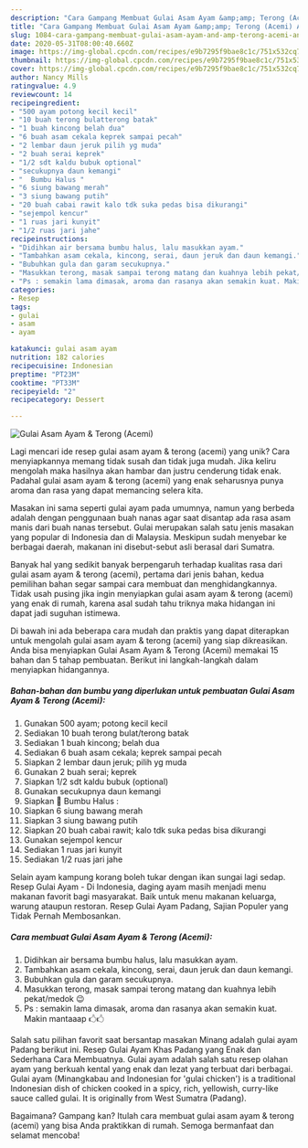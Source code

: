 ```yaml
---
description: "Cara Gampang Membuat Gulai Asam Ayam &amp;amp; Terong (Acemi) Anti Gagal"
title: "Cara Gampang Membuat Gulai Asam Ayam &amp;amp; Terong (Acemi) Anti Gagal"
slug: 1084-cara-gampang-membuat-gulai-asam-ayam-and-amp-terong-acemi-anti-gagal
date: 2020-05-31T08:00:40.660Z
image: https://img-global.cpcdn.com/recipes/e9b7295f9bae8c1c/751x532cq70/gulai-asam-ayam-terong-acemi-foto-resep-utama.jpg
thumbnail: https://img-global.cpcdn.com/recipes/e9b7295f9bae8c1c/751x532cq70/gulai-asam-ayam-terong-acemi-foto-resep-utama.jpg
cover: https://img-global.cpcdn.com/recipes/e9b7295f9bae8c1c/751x532cq70/gulai-asam-ayam-terong-acemi-foto-resep-utama.jpg
author: Nancy Mills
ratingvalue: 4.9
reviewcount: 14
recipeingredient:
- "500 ayam potong kecil kecil"
- "10 buah terong bulatterong batak"
- "1 buah kincong belah dua"
- "6 buah asam cekala keprek sampai pecah"
- "2 lembar daun jeruk pilih yg muda"
- "2 buah serai keprek"
- "1/2 sdt kaldu bubuk optional"
- "secukupnya daun kemangi"
- "  Bumbu Halus "
- "6 siung bawang merah"
- "3 siung bawang putih"
- "20 buah cabai rawit kalo tdk suka pedas bisa dikurangi"
- "sejempol kencur"
- "1 ruas jari kunyit"
- "1/2 ruas jari jahe"
recipeinstructions:
- "Didihkan air bersama bumbu halus, lalu masukkan ayam."
- "Tambahkan asam cekala, kincong, serai, daun jeruk dan daun kemangi."
- "Bubuhkan gula dan garam secukupnya."
- "Masukkan terong, masak sampai terong matang dan kuahnya lebih pekat/medok 😉"
- "Ps : semakin lama dimasak, aroma dan rasanya akan semakin kuat. Makin mantaaap 🖒🖒"
categories:
- Resep
tags:
- gulai
- asam
- ayam

katakunci: gulai asam ayam 
nutrition: 182 calories
recipecuisine: Indonesian
preptime: "PT23M"
cooktime: "PT33M"
recipeyield: "2"
recipecategory: Dessert

---
```



![Gulai Asam Ayam &amp; Terong (Acemi)](https://img-global.cpcdn.com/recipes/e9b7295f9bae8c1c/751x532cq70/gulai-asam-ayam-terong-acemi-foto-resep-utama.jpg)

Lagi mencari ide resep gulai asam ayam &amp; terong (acemi) yang unik? Cara menyiapkannya memang tidak susah dan tidak juga mudah. Jika keliru mengolah maka hasilnya akan hambar dan justru cenderung tidak enak. Padahal gulai asam ayam &amp; terong (acemi) yang enak seharusnya punya aroma dan rasa yang dapat memancing selera kita.

Masakan ini sama seperti gulai ayam pada umumnya, namun yang berbeda adalah dengan penggunaan buah nanas agar saat disantap ada rasa asam manis dari buah nanas tersebut. Gulai merupakan salah satu jenis masakan yang popular di Indonesia dan di Malaysia. Meskipun sudah menyebar ke berbagai daerah, makanan ini disebut-sebut asli berasal dari Sumatra.

Banyak hal yang sedikit banyak berpengaruh terhadap kualitas rasa dari gulai asam ayam &amp; terong (acemi), pertama dari jenis bahan, kedua pemilihan bahan segar sampai cara membuat dan menghidangkannya. Tidak usah pusing jika ingin menyiapkan gulai asam ayam &amp; terong (acemi) yang enak di rumah, karena asal sudah tahu triknya maka hidangan ini dapat jadi suguhan istimewa.


Di bawah ini ada beberapa cara mudah dan praktis yang dapat diterapkan untuk mengolah gulai asam ayam &amp; terong (acemi) yang siap dikreasikan. Anda bisa menyiapkan Gulai Asam Ayam &amp; Terong (Acemi) memakai 15 bahan dan 5 tahap pembuatan. Berikut ini langkah-langkah dalam menyiapkan hidangannya.

<!--inarticleads1-->

##### Bahan-bahan dan bumbu yang diperlukan untuk pembuatan Gulai Asam Ayam &amp; Terong (Acemi):

1. Gunakan 500 ayam; potong kecil kecil
1. Sediakan 10 buah terong bulat/terong batak
1. Sediakan 1 buah kincong; belah dua
1. Sediakan 6 buah asam cekala; keprek sampai pecah
1. Siapkan 2 lembar daun jeruk; pilih yg muda
1. Gunakan 2 buah serai; keprek
1. Siapkan 1/2 sdt kaldu bubuk (optional)
1. Gunakan secukupnya daun kemangi
1. Siapkan  🌼 Bumbu Halus :
1. Siapkan 6 siung bawang merah
1. Siapkan 3 siung bawang putih
1. Siapkan 20 buah cabai rawit; kalo tdk suka pedas bisa dikurangi
1. Gunakan sejempol kencur
1. Sediakan 1 ruas jari kunyit
1. Sediakan 1/2 ruas jari jahe


Selain ayam kampung korang boleh tukar dengan ikan sungai lagi sedap. Resep Gulai Ayam - Di Indonesia, daging ayam masih menjadi menu makanan favorit bagi masyarakat. Baik untuk menu makanan keluarga, warung ataupun restoran. Resep Gulai Ayam Padang, Sajian Populer yang Tidak Pernah Membosankan. 

<!--inarticleads2-->

##### Cara membuat Gulai Asam Ayam &amp; Terong (Acemi):

1. Didihkan air bersama bumbu halus, lalu masukkan ayam.
1. Tambahkan asam cekala, kincong, serai, daun jeruk dan daun kemangi.
1. Bubuhkan gula dan garam secukupnya.
1. Masukkan terong, masak sampai terong matang dan kuahnya lebih pekat/medok 😉
1. Ps : semakin lama dimasak, aroma dan rasanya akan semakin kuat. Makin mantaaap 🖒🖒


Salah satu pilihan favorit saat bersantap masakan Minang adalah gulai ayam Padang berikut ini. Resep Gulai Ayam Khas Padang yang Enak dan Sederhana Cara Membuatnya. Gulai ayam adalah salah satu resep olahan ayam yang berkuah kental yang enak dan lezat yang terbuat dari berbagai. Gulai ayam (Minangkabau and Indonesian for &#39;gulai chicken&#39;) is a traditional Indonesian dish of chicken cooked in a spicy, rich, yellowish, curry-like sauce called gulai. It is originally from West Sumatra (Padang). 

Bagaimana? Gampang kan? Itulah cara membuat gulai asam ayam &amp; terong (acemi) yang bisa Anda praktikkan di rumah. Semoga bermanfaat dan selamat mencoba!
